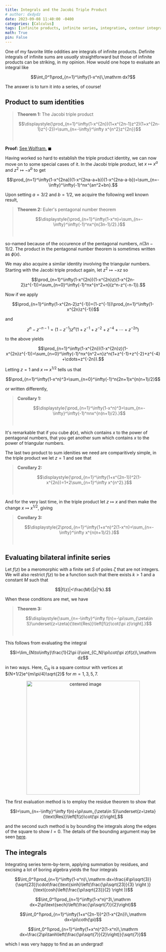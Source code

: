 ```yaml
---
title: Integrals and the Jacobi Triple Product
# author: dxdydz
date: 2023-09-08 11:40:00 -0400
categories: [Calculus]
tags: [infinite products, infinite series, integration, contour integration, complex analysis]
math: True
pin: False
---
```


One of my favorite little oddities are integrals of infinite products. Definite integrals of infinite sums are *usually* straightforward but those of infinite products can be striking, in my opinion. How would one hope to evaluate an integral like

$$\int_0^1\prod_{n=1}^\infty(1-x^n)\,\mathrm dx?$$

The answer is to turn it into a series, of course!

## Product to sum identities

> **Theorem 1:** The Jacobi triple product
>
> $$\displaystyle{\prod_{n=1}^\infty(1-x^{2n})(1+x^{2n-1}z^2)(1+x^{2n-1}z^{-2})=\sum_{n=-\infty}^\infty x^{n^2}z^{2n}}$$
>
> $$\,$$

**Proof:** [See Wolfram.](https://mathworld.wolfram.com/JacobiTripleProduct.html) $\blacksquare$

Having worked so hard to establish the triple product identity, we can now move on to some special cases of it. In the Jacobi triple product, let $x\mapsto x^a$ and $z^2\mapsto-x^b$ to get

$$\prod_{n=1}^\infty(1-x^{2na})(1-x^{2na-a+b})(1-x^{2na-a-b})=\sum_{n=-\infty}^\infty(-1)^nx^{an^2+bn}.$$

Upon setting $a=3/2$ and $b=1/2$, we acquire the following well known result,

> **Theorem 2:** Euler's pentagonal number theorem
>
> $$\displaystyle{\prod_{n=1}^\infty(1-x^n)=\sum_{n=-\infty}^\infty(-1)^nx^{n(3n-1)/2}.}$$
>
> $$\,$$

so-named because of the occurence of the pentagonal numbers, $n(3n-1)/2$. The product in the pentagonal number theorem is sometimes written as $\phi(x)$.

We may also acquire a similar identity involving the triangular numbers. Starting with the Jacobi triple product again, let $z^2\mapsto-xz$ so

$$\prod_{n=1}^\infty(1-x^{2n})(1-x^{2n}z)(1-x^{2n-2}z^{-1})=\sum_{n=0}^\infty(-1)^nx^{n^2+n}(z^n-z^{-n-1}).$$

Now if we apply

$$\prod_{n=1}^\infty(1-x^{2n-2}z^{-1})=(1-z^{-1})\prod_{n=1}^\infty(1-x^{2n}z^{-1})$$

and

$$z^n-z^{-n-1}=(1-z^{-1})z^n(1+z^{-1}+z^{-2}+z^{-4}+\cdots+z^{-2n})$$

to the above yields

$$\prod_{n=1}^\infty(1-x^{2n})(1-x^{2n}z)(1-x^{2n}z^{-1})=\sum_{n=0}^\infty(-1)^nx^{n^2+n}z^n(1+z^{-1}+z^{-2}+z^{-4}+\cdots+z^{-2n}).$$

Letting $z=1$ and $x\mapsto x^{1/2}$ tells us that

$$\prod_{n=1}^\infty(1-x^n)^3=\sum_{n=0}^\infty(-1)^n(2n+1)x^{n(n+1)/2}$$

or written differently,

> **Corollary 1:**
>
> $$\displaystyle{\prod_{n=1}^\infty(1-x^n)^3=\sum_{n=-\infty}^\infty(-1)^nnx^{n(n+1)/2}.}$$
>
> $$\,$$

It's remarkable that if you cube $\phi(x)$, which contains $x$ to the power of pentagonal numbers, that you get another sum which contains $x$ to the power of triangular numbers.

The last two product to sum idenities we need are comparitively simple, in the triple product we let $z=1$ and see that

> **Corollary 2:**
>
> $$\displaystyle{\prod_{n=1}^\infty(1+x^{2n-1})^2(1-x^{2n})=1+2\sum_{n=1}^\infty x^{n^2}.}$$
>
> $$\,$$

And for the very last time, in the triple product let $z\mapsto x$ and then make the change $x\mapsto x^{1/2}$, giving

> **Corollary 3:**
>
> $$\displaystyle{2\prod_{n=1}^\infty(1+x^n)^2(1-x^n)=\sum_{n=-\infty}^\infty x^{n(n+1)/2}.}$$
>
> $$\,$$

## Evaluating bilateral infinite series

Let $f(z)$ be a meromorphic with a finite set $S$ of poles $\zeta$ that are not integers. We will also restrict $f(z)$ to be a function such that there exists $k>1$ and a constant $M$ such that

$$|f(z)|<\frac{M}{|z|^k}.$$

When these conditions are met, we have

> **Theorem 3:**
>
> $$\displaystyle{\sum_{n=-\infty}^\infty f(n)=-\pi\sum_{\zeta\in S}\underset{z=\zeta}{\text{Res}}\left[f(z)\cot(\pi z)\right].}$$
>
> $$\,$$

This follows from evaluating the integral

$$I=\lim_{N\to\infty}\frac{1}{2\pi i}\oint_{C_N}\pi\cot(\pi z)f(z)\,\mathrm dz$$

in two ways. Here, $C_N$ is a square contour with vertices at $(N+1/2)e^{mi\pi/4}\sqrt{2}$ for $m=1,\,3,\,5,\,7$.

<center><a href="https://imgur.com/a/79yla3V"><img src="https://i.imgur.com/Yfe1q0C.png" alt="centered image" height="auto" width="367" title="source: imgur.com" /></a></center>

The first evaluation method is to employ the residue theorem to show that

$$I=\sum_{n=-\infty}^\infty f(n)+\pi\sum_{\zeta\in S}\underset{z=\zeta}{\text{Res}}\left[f(z)\cot(\pi z)\right],$$

and the second such method is by bounding the integrals along the edges of the square to show $I=0$. The details of the bounding argument may be seen [here](http://people.uncw.edu/hermanr/complex/summation-series-residue.pdf).

## The integrals

Integrating series term-by-term, applying summation by residues, and excising a lot of boring algebra yields the four integrals

$$\int_0^1\prod_{n=1}^\infty(1-x^n)\,\mathrm dx=\frac{4\pi\sqrt{3}}{\sqrt{23}}\cdot\frac{\text{sinh}\left(\frac{\pi\sqrt{23}}{3} \right )}{\text{cosh}\left(\frac{\pi\sqrt{23}}{2} \right )}$$

$$\int_0^1\prod_{n=1}^\infty(1-x^n)^3\,\mathrm dx=2\pi\text{sech}\left(\frac{\pi\sqrt{7}}{2}\right)$$

$$\int_0^1\prod_{n=1}^\infty(1+x^{2n-1})^2(1-x^{2n})\,\mathrm dx=\pi\coth(\pi)$$

$$\int_0^1\prod_{n=1}^\infty(1+x^n)^2(1-x^n)\,\mathrm dx=\frac{2\pi\tanh\left(\frac{\pi\sqrt{7}}{2}\right)}{\sqrt{7}}$$

which I was very happy to find as an undergrad!